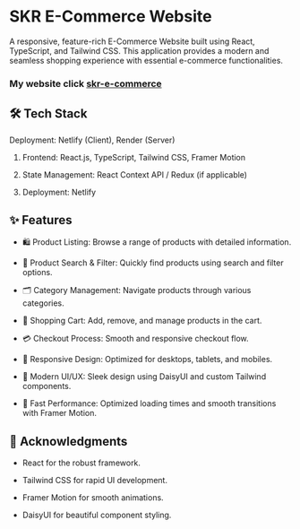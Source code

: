 # SKR E-Commerce Website
A responsive, feature-rich E-Commerce Website built using React, TypeScript, and Tailwind CSS. This application provides a modern and seamless shopping experience with essential e-commerce functionalities.
### My website click <a href="https://skr-e-commerce.netlify.app/" target="_blank"> skr-e-commerce</a>


## 🛠️ Tech Stack


Deployment: Netlify (Client), Render (Server)

1. Frontend: React.js, TypeScript, Tailwind CSS, Framer Motion

2. State Management: React Context API / Redux (if applicable)

3. Deployment: Netlify

## ✨ Features

- 🛍️ Product Listing: Browse a range of products with detailed information.

- 🔎 Product Search & Filter: Quickly find products using search and filter options.

- 🗂️ Category Management: Navigate products through various categories.

- 🛒 Shopping Cart: Add, remove, and manage products in the cart.

- 💳 Checkout Process: Smooth and responsive checkout flow.

- 📱 Responsive Design: Optimized for desktops, tablets, and mobiles.

- 🎨 Modern UI/UX: Sleek design using DaisyUI and custom Tailwind components.

- 🚀 Fast Performance: Optimized loading times and smooth transitions with Framer Motion.
## 🙌 Acknowledgments

- React for the robust framework.

- Tailwind CSS for rapid UI development.

- Framer Motion for smooth animations.

- DaisyUI for beautiful component styling.
